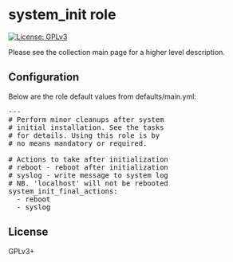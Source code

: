 # system_init role

[![License: GPLv3](https://img.shields.io/badge/license-GPLv3-brightgreen.svg)](https://www.gnu.org/licenses/gpl-3.0)

Please see the collection main page for a higher level description.

## Configuration

Below are the role default values from defaults/main.yml:

<pre>
---
# Perform minor cleanups after system
# initial installation. See the tasks
# for details. Using this role is by
# no means mandatory or required.

# Actions to take after initialization
# reboot - reboot after initialization
# syslog - write message to system log
# NB. 'localhost' will not be rebooted
system_init_final_actions:
  - reboot
  - syslog
</pre>

## License

GPLv3+
